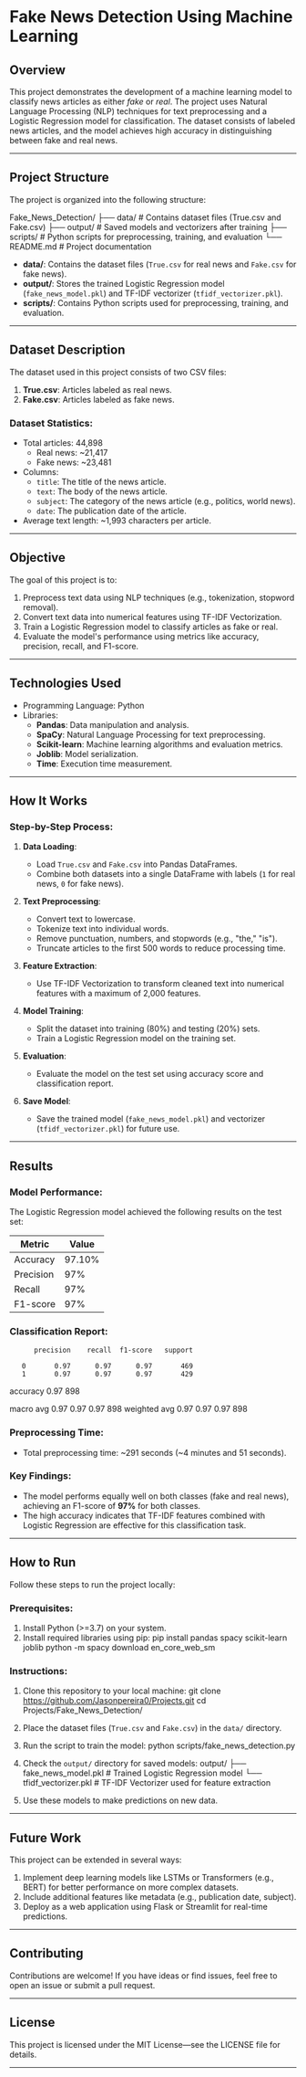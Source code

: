 # **Fake News Detection Using Machine Learning**

## **Overview**
This project demonstrates the development of a machine learning model to classify news articles as either *fake* or *real*. The project uses Natural Language Processing (NLP) techniques for text preprocessing and a Logistic Regression model for classification. The dataset consists of labeled news articles, and the model achieves high accuracy in distinguishing between fake and real news.

---

## **Project Structure**
The project is organized into the following structure:

Fake_News_Detection/
├── data/ # Contains dataset files (True.csv and Fake.csv)
├── output/ # Saved models and vectorizers after training
├── scripts/ # Python scripts for preprocessing, training, and evaluation
└── README.md # Project documentation


- **data/**: Contains the dataset files (`True.csv` for real news and `Fake.csv` for fake news).
- **output/**: Stores the trained Logistic Regression model (`fake_news_model.pkl`) and TF-IDF vectorizer (`tfidf_vectorizer.pkl`).
- **scripts/**: Contains Python scripts used for preprocessing, training, and evaluation.

---

## **Dataset Description**
The dataset used in this project consists of two CSV files:
1. **True.csv**: Articles labeled as real news.
2. **Fake.csv**: Articles labeled as fake news.

### Dataset Statistics:
- Total articles: 44,898
  - Real news: ~21,417
  - Fake news: ~23,481
- Columns:
  - `title`: The title of the news article.
  - `text`: The body of the news article.
  - `subject`: The category of the news article (e.g., politics, world news).
  - `date`: The publication date of the article.
- Average text length: ~1,993 characters per article.

---

## **Objective**
The goal of this project is to:
1. Preprocess text data using NLP techniques (e.g., tokenization, stopword removal).
2. Convert text data into numerical features using TF-IDF Vectorization.
3. Train a Logistic Regression model to classify articles as fake or real.
4. Evaluate the model's performance using metrics like accuracy, precision, recall, and F1-score.

---

## **Technologies Used**
- Programming Language: Python
- Libraries:
  - **Pandas**: Data manipulation and analysis.
  - **SpaCy**: Natural Language Processing for text preprocessing.
  - **Scikit-learn**: Machine learning algorithms and evaluation metrics.
  - **Joblib**: Model serialization.
  - **Time**: Execution time measurement.

---

## **How It Works**
### Step-by-Step Process:
1. **Data Loading**:
   - Load `True.csv` and `Fake.csv` into Pandas DataFrames.
   - Combine both datasets into a single DataFrame with labels (`1` for real news, `0` for fake news).

2. **Text Preprocessing**:
   - Convert text to lowercase.
   - Tokenize text into individual words.
   - Remove punctuation, numbers, and stopwords (e.g., "the," "is").
   - Truncate articles to the first 500 words to reduce processing time.

3. **Feature Extraction**:
   - Use TF-IDF Vectorization to transform cleaned text into numerical features with a maximum of 2,000 features.

4. **Model Training**:
   - Split the dataset into training (80%) and testing (20%) sets.
   - Train a Logistic Regression model on the training set.

5. **Evaluation**:
   - Evaluate the model on the test set using accuracy score and classification report.

6. **Save Model**:
   - Save the trained model (`fake_news_model.pkl`) and vectorizer (`tfidf_vectorizer.pkl`) for future use.

---

## **Results**
### Model Performance:
The Logistic Regression model achieved the following results on the test set:

| Metric       | Value |
|--------------|-------|
| Accuracy     | 97.10% |
| Precision    | 97%   |
| Recall       | 97%   |
| F1-score     | 97%   |

### Classification Report:


          precision    recall  f1-score   support

       0       0.97      0.97      0.97       469
       1       0.97      0.97      0.97       429

accuracy                           0.97       898


macro avg 0.97 0.97 0.97 898
weighted avg 0.97 0.97 0.97 898


### Preprocessing Time:
- Total preprocessing time: ~291 seconds (~4 minutes and 51 seconds).

### Key Findings:
- The model performs equally well on both classes (fake and real news), achieving an F1-score of **97%** for both classes.
- The high accuracy indicates that TF-IDF features combined with Logistic Regression are effective for this classification task.

---

## **How to Run**
Follow these steps to run the project locally:

### Prerequisites:
1. Install Python (>=3.7) on your system.
2. Install required libraries using pip:
pip install pandas spacy scikit-learn joblib
python -m spacy download en_core_web_sm


### Instructions:
1. Clone this repository to your local machine:
git clone https://github.com/Jasonpereira0/Projects.git
cd Projects/Fake_News_Detection/

2. Place the dataset files (`True.csv` and `Fake.csv`) in the `data/` directory.

3. Run the script to train the model: python scripts/fake_news_detection.py

4. Check the `output/` directory for saved models:
output/
├── fake_news_model.pkl # Trained Logistic Regression model
└── tfidf_vectorizer.pkl # TF-IDF Vectorizer used for feature extraction

5. Use these models to make predictions on new data.

---

## **Future Work**
This project can be extended in several ways:
1. Implement deep learning models like LSTMs or Transformers (e.g., BERT) for better performance on more complex datasets.
2. Include additional features like metadata (e.g., publication date, subject).
3. Deploy as a web application using Flask or Streamlit for real-time predictions.

---

## **Contributing**
Contributions are welcome! If you have ideas or find issues, feel free to open an issue or submit a pull request.

---

## **License**
This project is licensed under the MIT License—see the LICENSE file for details.

---
